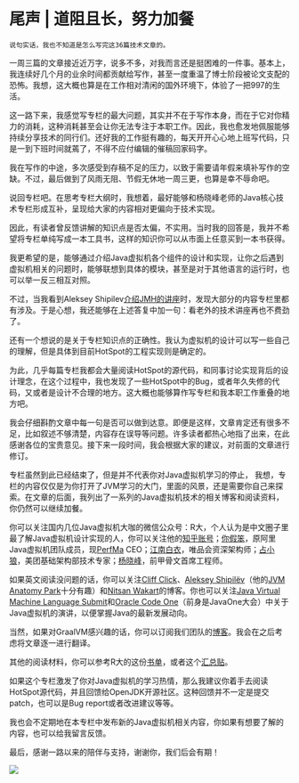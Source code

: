 # 尾声 | 道阻且长，努力加餐

    说句实话，我也不知道是怎么写完这36篇技术文章的。

一周三篇的文章接近近万字，说多不多，对我而言还是挺困难的一件事。基本上，我连续好几个月的业余时间都贡献给写作，甚至一度重温了博士阶段被论文支配的恐怖。我想，这大概也算是在工作相对清闲的国外环境下，体验了一把997的生活。

这一路下来，我感觉写专栏的最大问题，其实并不在于写作本身，而在于它对你精力的消耗，这种消耗甚至会让你无法专注于本职工作。因此，我也愈发地佩服能够持续分享技术的同行们。还好我的工作挺有趣的，每天开开心心地上班写代码，只是一到下班时间就蔫了，不得不应付编辑的催稿回家码字。

我在写作的中途，多次感受到存稿不足的压力，以致于需要请年假来填补写作的空缺。不过，最后做到了风雨无阻、节假无休地一周三更，也算是幸不辱命吧。

说回专栏吧。在思考专栏大纲时，我想着，最好能够和杨晓峰老师的Java核心技术专栏形成互补，呈现给大家的内容相对更偏向于技术实现。

因此，有读者曾反馈讲解的知识点是否太偏，不实用。当时我的回答是，我并不希望将专栏单纯写成一本工具书，这样的知识你可以从市面上任意买到一本书获得。

我更希望的是，能够通过介绍Java虚拟机各个组件的设计和实现，让你之后遇到虚拟机相关的问题时，能够联想到具体的模块，甚至是对于其他语言的运行时，也可以举一反三相互对照。

不过，当我看到Aleksey Shipilev[介绍JMH的讲座](https://www.youtube.com/watch?v=VaWgOCDBxYw)时，发现大部分的内容专栏里都有涉及。于是心想，我还能够在上述答复中加一句：看老外的技术讲座再也不费劲了。

还有一个想说的是关于专栏知识点的正确性。我认为虚拟机的设计可以写一些自己的理解，但是具体到目前HotSpot的工程实现则是确定的。

为此，几乎每篇专栏我都会大量阅读HotSpot的源代码，和同事讨论实现背后的设计理念，在这个过程中，我也发现了一些HotSpot中的Bug，或者年久失修的代码，又或者是设计不合理的地方。这大概也能够算作写专栏和我本职工作重叠的地方吧。

我会仔细斟酌文章中每一句是否可以做到达意。即便是这样，文章肯定还有很多不足，比如叙述不够清楚，内容存在误导等问题。许多读者都热心地指了出来，在此感谢各位的宝贵意见。接下来一段时间，我会根据大家的建议，对前面的文章进行修订。

专栏虽然到此已经结束了，但是并不代表你对Java虚拟机学习的停止， 我想，专栏的内容仅仅是为你打开了JVM学习的大门，里面的风景，还是需要你自己来探索。在文章的后面，我列出了一系列的Java虚拟机技术的相关博客和阅读资料，你仍然可以继续加餐。

你可以关注国内几位Java虚拟机大咖的微信公众号：R大，个人认为是中文圈子里最了解Java虚拟机设计实现的人，你可以关注他的[知乎账号](https://www.zhihu.com/people/rednaxelafx)；[你假笨](https://open.weixin.qq.com/qr/code?username=lovestblog)，原阿里Java虚拟机团队成员，现[PerfMa](http://www.perfma.com/) CEO；[江南白衣](https://open.weixin.qq.com/qr/code?username=jnby1978)，唯品会资深架构师；[占小狼](https://open.weixin.qq.com/qr/code?username=whywhy_zj)，美团基础架构部技术专家；[杨晓峰](https://open.weixin.qq.com/qr/code?username=gh_9f3b2a4e2a74)，前甲骨文首席工程师。

如果英文阅读没问题的话，你可以关注[Cliff Click](http://cliffc.org/blog/)、[Aleksey Shipilëv](https://shipilev.net/)（他的[JVM Anatomy Park](https://shipilev.net/jvm-anatomy-park/)十分有趣）和[Nitsan Wakart](http://psy-lob-saw.blogspot.com/)的博客。你也可以关注[Java Virtual Machine Language Submit](http://openjdk.java.net/projects/mlvm/jvmlangsummit/)和[Oracle Code One](https://www.oracle.com/code-one/index.html)（前身是JavaOne大会）中关于Java虚拟机的演讲，以便掌握Java的最新发展动向。

当然，如果对GraalVM感兴趣的话，你可以订阅我们团队的[博客](https://medium.com/graalvm)。我会在之后考虑将文章逐一进行翻译。

其他的阅读材料，你可以参考R大的这份[书单](https://www.douban.com/doulist/2545443/)，或者这个[汇总贴](https://github.com/deephacks/awesome-jvm)。

如果这个专栏激发了你对Java虚拟机的学习热情，那么我建议你着手去阅读HotSpot源代码，并且回馈给OpenJDK开源社区。这种回馈并不一定是提交patch，也可以是Bug report或者改进建议等等。

我也会不定期地在本专栏中发布新的Java虚拟机相关内容，你如果有想要了解的内容，也可以给我留言反馈。

最后，感谢一路以来的陪伴与支持，谢谢你，我们后会有期！

[![](https://static001.geekbang.org/resource/image/7e/73/7e2399a300bc167caaecc747054ac573.jpg)](http://geektime.mikecrm.com/la5Dede)
    